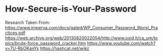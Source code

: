 # How-Secure-is-Your-Password

Research Taken From:
https://www.imperva.com/docs/gated/WP_Consumer_Password_Worst_Practices.pdf
https://web.archive.org/web/20130820022054/http://www.oxid.it/ca_um/topics/brute-force_password_cracker.htm
https://www.youtube.com/watch?v=7U-RbOKanYs
https://hashcat.net/wiki/
